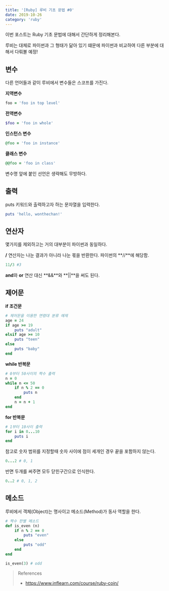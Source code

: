 ```yaml
---
title: '[Ruby] 루비 기초 문법 #0'
date: 2019-10-26
category: 'ruby'
---
```


이번 포스트는 Ruby 기초 문법에 대해서 간단하게 정리해본다.

루비는 대체로 파이썬과 그 형태가 닮아 있기 떄문에 파이썬과 비교하여 다른 부분에 대해서 다뤄볼 예정!

## 변수

다른 언어들과 같이 루비에서 변수들은 스코프를 가진다.

**지역변수**

```ruby
foo = 'foo in top level'
```

**전역변수**

```ruby
$foo = 'foo in whole'
```

**인스턴스 변수**

```ruby
@foo = 'foo in instance'
```

**클래스 변수**

```ruby
@@foo = 'foo in class'
```

변수명 앞에 붙인 선언은 생략해도 무방하다.



## 출력

puts 키워드와 출력하고자 하는 문자열을 입력한다.

```ruby
puts 'hello, wonthechan!'
```



## 연산자

몇가지를 제외하고는 거의 대부분이 파이썬과 동일하다.

**/** 연산자는 나눈 결과가 아니라 나눈 몫을 반환한다. 파이썬의 **//**에 해당함.

```ruby
11/3 #3
```

**and**와 **or** 연산 대신 **&&**와 **||**을 써도 된다.



## 제어문

**if 조건문**

```ruby
# 제어문을 이용한 연령대 분류 예제
age = 24
if age >= 19
    puts "adult"
elsif age >= 10 
    puts "teen"
else
    puts "baby"
end
```

**while 반복문**

```ruby
# 0부터 50사이의 짝수 출력
n = 0
while n <= 50
    if n % 2 == 0
        puts n
    end
    n = n + 1
end
```

**for 반복문**

```ruby
# 1부터 10사이 출력
for i in 0...10
    puts i
end
```

참고로 숫자 범위를 지정할때 숫자 사이에 점이 세개인 경우 끝을 포함하지 않는다.

```ruby
0...2 # 0, 1
```

반면 두개를 써주면 모두 닫힌구간으로 인식한다.

```ruby
0..2 # 0, 1, 2
```



## 메소드

루비에서 객체(Object)는 명사이고 메소드(Method)가 동사 역할을 한다.

```ruby
# 짝수 판별 메소드
def is_even (n)
    if n % 2 == 0
        puts "even"
    else
        puts "odd"
    end
end

is_even(3) # odd
```



> References
>
> *   https://www.inflearn.com/course/ruby-coin/ 

